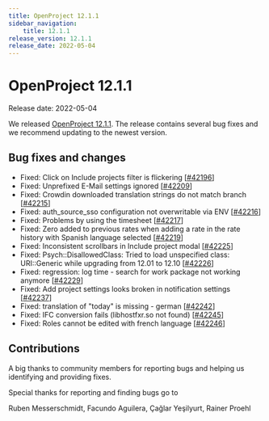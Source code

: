 ```yaml
---
title: OpenProject 12.1.1
sidebar_navigation:
    title: 12.1.1
release_version: 12.1.1
release_date: 2022-05-04
---
```


# OpenProject 12.1.1

Release date: 2022-05-04

We released [OpenProject 12.1.1](https://community.openproject.org/versions/1548).
The release contains several bug fixes and we recommend updating to the newest version.

<!--more-->
## Bug fixes and changes

- Fixed: Click on Include projects filter is flickering \[[#42196](https://community.openproject.org/wp/42196)\]
- Fixed: Unprefixed E-Mail settings ignored \[[#42209](https://community.openproject.org/wp/42209)\]
- Fixed: Crowdin downloaded translation strings do not match branch \[[#42215](https://community.openproject.org/wp/42215)\]
- Fixed: auth_source_sso configuration not overwritable via ENV \[[#42216](https://community.openproject.org/wp/42216)\]
- Fixed: Problems by using the timesheet \[[#42217](https://community.openproject.org/wp/42217)\]
- Fixed: Zero added to previous rates when adding a rate in the rate history with Spanish language selected \[[#42219](https://community.openproject.org/wp/42219)\]
- Fixed: Inconsistent scrollbars in Include project modal \[[#42225](https://community.openproject.org/wp/42225)\]
- Fixed: Psych::DisallowedClass: Tried to load unspecified class: URI::Generic while upgrading from 12.01  to 12.10 \[[#42226](https://community.openproject.org/wp/42226)\]
- Fixed: regression: log time - search for work package not working anymore \[[#42229](https://community.openproject.org/wp/42229)\]
- Fixed: Add project settings looks broken in notification settings \[[#42237](https://community.openproject.org/wp/42237)\]
- Fixed: translation of "today" is missing - german \[[#42242](https://community.openproject.org/wp/42242)\]
- Fixed: IFC conversion fails (libhostfxr.so not found) \[[#42245](https://community.openproject.org/wp/42245)\]
- Fixed: Roles cannot be edited with french language \[[#42246](https://community.openproject.org/wp/42246)\]

## Contributions
A big thanks to community members for reporting bugs and helping us identifying and providing fixes.

Special thanks for reporting and finding bugs go to

Ruben Messerschmidt, Facundo Aguilera, Çağlar Yeşilyurt, Rainer Proehl
